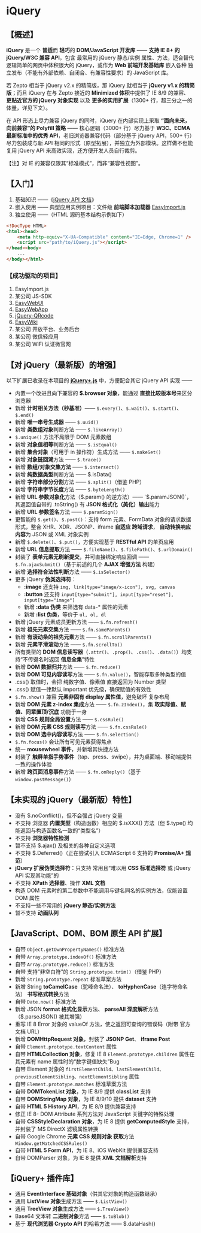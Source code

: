 # iQuery

## 【概述】

**iQuery** 是一个 **普适**而 **轻巧**的 **DOM/JavaScript 开发库** —— **支持 IE 8+ 的 jQuery/W3C 兼容 API**，包含 最常用的 jQuery 静态/实例 属性、方法，适合替代逻辑简单的网页中体积很大的 jQuery，或作为 **Web 前端开发基础库** 嵌入各种 独立发布（不能有外部依赖、自闭合、有兼容性要求）的 JavaScript 库。

若 Zepto 相当于 jQuery v2.x 的精简版，那 iQuery 就相当于 **jQuery v1.x 的精简版**；而且 iQuery 在与 Zepto 接近的 **Minimized 体积**中提供了 IE 8/9 的兼容、 **更贴近官方的 jQuery 对象实现** 以及 **更多的实用扩展**（1300+ 行，超三分之一的体量，详见下文）。

在 API 形态上尽力兼容 jQuery 的同时，iQuery 在内部实现上采取 **“面向未来，向前兼容”的 Polyfill 策略** —— 核心逻辑（3000+ 行）尽力基于 **W3C、ECMA 最新标准中的优秀 API**，老旧浏览器兼容代码（部分基于 jQuery API，500+ 行）尽力包装成与新 API 相同的形式（原型拓展），并独立为外部模块。这样做不但能复用 jQuery API 来高效实现，还方便开发人员自行裁剪。

【注】对 IE 的兼容仅限其“标准模式”，而非“兼容性视图”。


## 【入门】

1. 基础知识 ——《[jQuery API 文档](http://www.jquery123.com/api/)》
2. 嵌入使用 —— 典型应用实例项目：文件级 **前端脚本加载器** [EasyImport.js](http://git.oschina.net/Tech_Query/EasyImport.js)
3. 独立使用 ——（HTML 源码基本结构示例如下）

```html
<!DocType HTML>
<html><head>
    <meta http-equiv="X-UA-Compatible" content="IE=Edge, Chrome=1" />
    <script src="path/to/iQuery.js"></script>
</head><body>
    ...
</body></html>
```
### 【成功驱动的项目】
 1. EasyImport.js
 2. 某公司 JS-SDK
 3. [EasyWebUI](http://git.oschina.net/Tech_Query/EasyWebUI/)
 4. [EasyWebApp](http://git.oschina.net/Tech_Query/EasyWebApp/)
 5. [jQuery-QRcode](https://larsjung.de/jquery-qrcode/)
 6. [EasyWiki](http://git.oschina.net/Tech_Query/EasyWiki/)
 7. 某公司 开放平台、业务后台
 8. 某公司 微信轻应用
 9. 某公司 WiFi 认证微官网


## 【对 jQuery（最新版）的增强】

以下扩展已收录在本项目的 [**jQuery+.js**](/master/jQuery+.js) 中，方便配合其它 jQuery API 实现 ——
 - 内置一个改进且向下兼容的 **$.browser 对象**，能通过 **直接比较版本号**来区分浏览器
 - 新增 **计时相关方法（秒基准）**—— `$.every()`、`$.wait()`、`$.start()`、`$.end()`
 - 新增 **唯一串号生成器** —— `$.uuid()`
 - 新增 **类数组对象**判断方法 —— `$.likeArray()`
 - `$.unique()` 方法不局限于 DOM 元素数组
 - 新增 **对象值相等**判断方法 —— `$.isEqual()`
 - 新增 **集合对象**（可用于 in 操作符）生成方法 —— `$.makeSet()`
 - 新增 **对象链回溯**方法 —— `$.trace()`
 - 新增 **数组/对象交集方法** —— `$.intersect()`
 - 新增 **纯数据类型**判断方法 —— $.isData()
 - 新增 **字符串部分分割**方法 —— `$.split()`（借鉴 PHP）
 - 新增 **字符串字节长度**方法 —— `$.byteLength()`
 - 新增 **URL 参数对象化**方法（$.param() 的逆方法）—— `$.paramJSON()`，其返回值自带的 .toString() 有 **JSON 格式化（美化）输出**能力
 - 新增 **URL 参数签名**方法 —— `$.paramSign()`
 - 更智能的 `$.get()`、`$.post()`：支持 form 元素、FormData 对象的请求数据形式，整合 XHR、XDR、JSONP、iframe **自适应 跨域请求**， **自动转换响应内容**为 JSON 或 XML 对象实例
 - 新增 `$.delete()`、`$.put()`，方便实现基于 **RESTful API** 的单页应用
 - 新增 **URL 信息提取**方法 —— `$.fileName()`、`$.filePath()`、`$.urlDomain()`
 - 封装了 **表单元素无刷新提交**，并可直接绑定响应回调 —— `$.fn.ajaxSubmit()`（基于前述的几个 **AJAX 增强方法** 构建）
 - 新增 **选择符合法性判断**方法 —— `$.isSelector()`
 - 更多 jQuery **伪类选择符**：
   - **:image** 还支持 `img, link[type="image/x-icon"], svg, canvas`
   - **:button** 还支持 `input[type="submit"], input[type="reset"], input[type="image"]`
   - 新增 **:data 伪类** 来筛选有 data-* 属性的元素
   - 新增 **:list 伪类**，等价于 `ul, ol, dl`
 - 新增 jQuery 元素成员更新方法 —— `$.fn.refresh()`
 - 新增 **祖先元素交集**方法 —— `$.fn.sameParents()`
 - 新增 **有滚动条的祖先元素**方法 —— `$.fn.scrollParents()`
 - 新增 **元素平滑滚动**方法 —— `$.fn.scrollTo()`
 - 所有类型的 **DOM 信息读写器**（`.attr()`、`.prop()`、`.css()`、`.data()`）均支持“不传键名时返回 **信息全集**”特性
 - 新增 **DOM 数据归并**方法 —— `$.fn.reduce()`
 - 新增 **DOM 可见内容读写**方法 —— `$.fn.value()`，智能存取多种类型的值
 - .css() 取值时，会把 纯数字值、像素值 直接返回为 Number 类型
 - .css() 赋值一律默认 important 优先级，确保赋值的有效性
 - `$.fn.show()` 兼容 **元素非固有 display 属性值**，避免破坏 复杂布局
 - 新增 **DOM 元素 z-index 集成**方法 —— `$.fn.zIndex()`，集 **取实际值、赋值、同辈置顶/沉底** 功能于一身
 - 新增 **CSS 规则全局设置**方法 —— `$.cssRule()`
 - 新增 **DOM 元素 CSS 规则读写**方法 —— `$.fn.cssRule()`
 - 新增 **DOM 选中内容读写**方法 —— `$.fn.selection()`
 - `$.fn.focus()` 会让所有可见元素获得焦点
 - 统一 **mousewheel 事件**，并新增其快捷方法
 - 封装了 **触屏单指手势事件**（tap、press、swipe），并为桌面端、移动端提供一致的操作体验
 - 新增 **跨页面消息事件**方法 —— `$.fn.onReply()`（基于 `window.postMessage()`）


## 【未实现的 jQuery（最新版）特性】
 - 没有 $.noConflict()，但不会强占 jQuery 变量
 - 不支持 浏览器 **内置类型**（构造函数）相应的 $.isXXX() 方法（但 $.type() 均能返回与构造函数名一致的“类型名”）
 - 不支持 **浏览器特性检测**
 - 暂不支持 $.ajax() 及相关的各种自定义选项
 - 不支持 $.Deferred()（正在尝试引入 ECMAScript 6 支持的 **Promise/A+ 规范**）
 - **jQuery 扩展伪类选择符**：只支持 常用且“难以用 **CSS 标准选择符** 或 jQuery API 实现其功能”的
 - 不支持 **XPath 选择器**、操作 **XML 文档**
 - 构造 DOM 元素时的第二参数中不能调用与键名同名的实例方法，仅能设置 DOM 属性
 - 不支持一些不常用的 **jQuery 静态/实例方法**
 - 暂不支持 **动画队列**


## 【JavaScript、DOM、BOM 原生 API 扩展】
 - 自带 `Object.getOwnPropertyNames()` 标准方法
 - 自带 `Array.prototype.indexOf()` 标准方法
 - 自带 `Array.prototype.reduce()` 标准方法
 - 自带 支持“非空白符”的 `String.prototype.trim()`（借鉴 PHP）
 - 新增 `String.prototype.repeat` 标准草案方法
 - 新增 String **toCamelCase**（驼峰命名法）、 **toHyphenCase**（连字符命名法） **书写格式转换**方法
 - 自带 `Date.now()` 标准方法
 - 新增 JSON **format 格式化显示**方法、 **parseAll 深度解析**方法（$.parseJSON() 被其增强）
 - 重写 IE 8 Error 对象的 valueOf 方法，使之返回可查询的错误码（附带 官方文档 URL）
 - 新增 **DOMHttpRequest 对象**，封装了 **JSONP Get**、 **iframe Post**
 - 自带 `Element.prototype.textContent` 属性
 - 自带 **HTMLCollection 对象**，修复 IE 8 `Element.prototype.children` 属性在其元素有 name 属性时的“数字键值缺失”Bug
 - 自带 Element 对象的 `firstElementChild`、`lastElementChild`、`previousElementSibling`、`nextElementSibling` 属性
 - 自带 `Element.prototype.matches` 标准草案方法
 - 自带 **DOMTokenList 对象**，为 IE 8/9 提供 **classList** 支持
 - 自带 **DOMStringMap 对象**，为 IE 8/9/10 提供 **dataset** 支持
 - 自带 **HTML 5 History API**，为 IE 8/9 提供兼容支持
 - 修正 IE 8- DOM Attribute 系列方法对 JavaScript 关键字的特殊处理
 - 自带 **CSSStyleDeclaration 对象**，为 IE 8 提供 **getComputedStyle** 支持，并封装了 M$ DirectX 滤镜属性转换
 - 自带 Google Chrome **元素 CSS 规则对象 获取**方法 `Window.getMatchedCSSRules()`
 - 自带 **HTML 5 Form API**，为 IE 8、iOS WebKit 提供兼容支持
 - 自带 DOMParser 对象，为 IE 8 提供 **XML 文档解析**支持


## 【iQuery+ 插件库】
 - 通用 **EventInterface 基础对象**（供其它对象的构造函数继承）
 - 通用 **ListView 对象**生成方法 —— `$.ListView()`
 - 通用 **TreeView 对象**生成方法 —— `$.TreeView()`
 - Base64 文本转 **二进制对象**方法 —— `$.toBlob()`
 - 基于 **现代浏览器 Crypto API** 的哈希方法 —— $.dataHash()